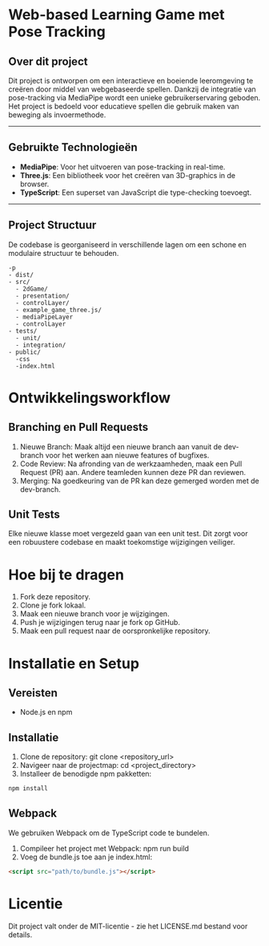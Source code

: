# Web-based Learning Game met Pose Tracking

## Over dit project

Dit project is ontworpen om een interactieve en boeiende leeromgeving te creëren door middel van webgebaseerde spellen. Dankzij de integratie van pose-tracking via MediaPipe wordt een unieke gebruikerservaring geboden. Het project is bedoeld voor educatieve spellen die gebruik maken van beweging als invoermethode.

---

## Gebruikte Technologieën

- **MediaPipe**: Voor het uitvoeren van pose-tracking in real-time.
- **Three.js**: Een bibliotheek voor het creëren van 3D-graphics in de browser.
- **TypeScript**: Een superset van JavaScript die type-checking toevoegt.

---

## Project Structuur

De codebase is georganiseerd in verschillende lagen om een schone en modulaire structuur te behouden.

```plaintext
-p
- dist/
- src/
  - 2dGame/
  - presentation/
  - controlLayer/
  - example_game_three.js/
  - mediaPipeLayer
  - controlLayer
- tests/
  - unit/
  - integration/
- public/
  -css
  -index.html
```

# Ontwikkelingsworkflow

## Branching en Pull Requests

1. Nieuwe Branch: Maak altijd een nieuwe branch aan vanuit de dev-branch voor het werken aan nieuwe features of bugfixes.
2. Code Review: Na afronding van de werkzaamheden, maak een Pull Request (PR) aan. Andere teamleden kunnen deze PR dan reviewen.
3. Merging: Na goedkeuring van de PR kan deze gemerged worden met de dev-branch.

## Unit Tests

Elke nieuwe klasse moet vergezeld gaan van een unit test. Dit zorgt voor een robuustere codebase en maakt toekomstige wijzigingen veiliger.

# Hoe bij te dragen

1. Fork deze repository.
2. Clone je fork lokaal.
3. Maak een nieuwe branch voor je wijzigingen.
4. Push je wijzigingen terug naar je fork op GitHub.
5. Maak een pull request naar de oorspronkelijke repository.

# Installatie en Setup

## Vereisten

- Node.js en npm

## Installatie

1. Clone de repository: git clone <repository_url>
2. Navigeer naar de projectmap: cd <project_directory>
3. Installeer de benodigde npm pakketten:

```bash
npm install
```

## Webpack

We gebruiken Webpack om de TypeScript code te bundelen.

1. Compileer het project met Webpack: npm run build
2. Voeg de bundle.js toe aan je index.html:

```html
<script src="path/to/bundle.js"></script>
```

# Licentie

Dit project valt onder de MIT-licentie - zie het LICENSE.md bestand voor details.

